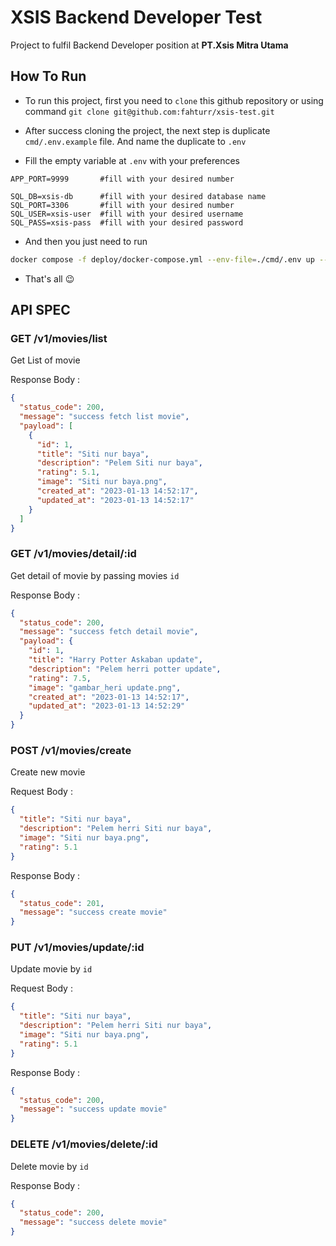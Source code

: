 # XSIS Backend Developer Test
Project to fulfil Backend Developer position at **PT.Xsis Mitra Utama** 

## How To Run

- To run this project, first you need to `clone` this github repository
  or using command `git clone git@github.com:fahturr/xsis-test.git`


- After success cloning the project, the next step is duplicate `cmd/.env.example`
  file. And name the duplicate to `.env`


- Fill the empty variable at `.env` with your preferences

```dotenv
APP_PORT=9999       #fill with your desired number

SQL_DB=xsis-db      #fill with your desired database name
SQL_PORT=3306       #fill with your desired number
SQL_USER=xsis-user  #fill with your desired username
SQL_PASS=xsis-pass  #fill with your desired password
```

- And then you just need to run

```bash
docker compose -f deploy/docker-compose.yml --env-file=./cmd/.env up --build
```

- That's all :wink:

## API SPEC

### GET /v1/movies/list

Get List of movie

Response Body :

```json
{
  "status_code": 200,
  "message": "success fetch list movie",
  "payload": [
    {
      "id": 1,
      "title": "Siti nur baya",
      "description": "Pelem Siti nur baya",
      "rating": 5.1,
      "image": "Siti nur baya.png",
      "created_at": "2023-01-13 14:52:17",
      "updated_at": "2023-01-13 14:52:17"
    }
  ]
}
```

### GET /v1/movies/detail/:id

Get detail of movie by passing movies `id`

Response Body :

```json
{
  "status_code": 200,
  "message": "success fetch detail movie",
  "payload": {
    "id": 1,
    "title": "Harry Potter Askaban update",
    "description": "Pelem herri potter update",
    "rating": 7.5,
    "image": "gambar_heri update.png",
    "created_at": "2023-01-13 14:52:17",
    "updated_at": "2023-01-13 14:52:29"
  }
}
```

### POST /v1/movies/create

Create new movie

Request Body :

```json
{
  "title": "Siti nur baya",
  "description": "Pelem herri Siti nur baya",
  "image": "Siti nur baya.png",
  "rating": 5.1
}
```

Response Body :

```json
{
  "status_code": 201,
  "message": "success create movie"
}
```

### PUT /v1/movies/update/:id

Update movie by `id`

Request Body :

```json
{
  "title": "Siti nur baya",
  "description": "Pelem herri Siti nur baya",
  "image": "Siti nur baya.png",
  "rating": 5.1
}
```

Response Body :

```json
{
  "status_code": 200,
  "message": "success update movie"
}
```

### DELETE /v1/movies/delete/:id

Delete movie by `id`

Response Body :

```json
{
  "status_code": 200,
  "message": "success delete movie"
}
```